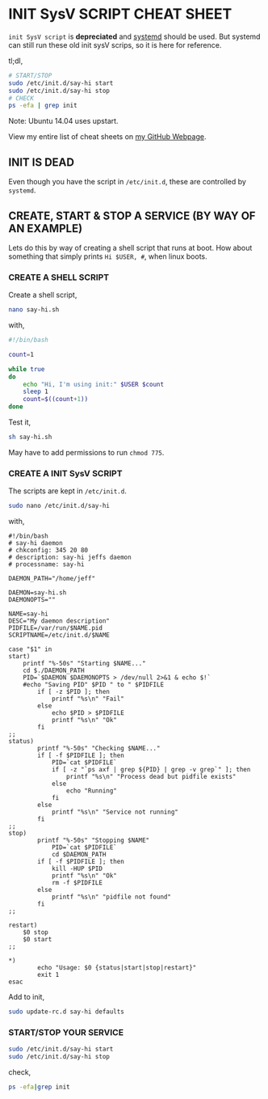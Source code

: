 # INIT SysV SCRIPT CHEAT SHEET

`init SysV script` is **depreciated** and
[systemd](https://github.com/JeffDeCola/my-cheat-sheets/tree/master/software/development/operating-systems/linux/systemd-cheat-sheet)
should be used.
But systemd can still run these old init sysV scrips, so
it is here for reference.

tl;dl,

```bash
# START/STOP
sudo /etc/init.d/say-hi start
sudo /etc/init.d/say-hi stop
# CHECK
ps -efa | grep init
```

Note: Ubuntu 14.04 uses upstart.

View my entire list of cheat sheets on
[my GitHub Webpage](https://jeffdecola.github.io/my-cheat-sheets/).

## INIT IS DEAD

Even though you have the script in `/etc/init.d`,
these are controlled by `systemd`.

## CREATE, START & STOP A SERVICE (BY WAY OF AN EXAMPLE)

Lets do this by way of creating a shell script that
runs at boot. How about something that simply prints
`Hi $USER, #`, when linux boots.

### CREATE A SHELL SCRIPT

Create a shell script,

```bash
nano say-hi.sh
```

with,

```sh
#!/bin/bash

count=1

while true
do
    echo "Hi, I'm using init:" $USER $count
    sleep 1
    count=$((count+1))
done
```

Test it,

```bash
sh say-hi.sh
```

May have to add permissions to run `chmod 775`.

### CREATE A INIT SysV SCRIPT

The scripts are kept in `/etc/init.d`.

```bash
sudo nano /etc/init.d/say-hi
```

with,

```text
#!/bin/bash
# say-hi daemon
# chkconfig: 345 20 80
# description: say-hi jeffs daemon
# processname: say-hi

DAEMON_PATH="/home/jeff"

DAEMON=say-hi.sh
DAEMONOPTS=""

NAME=say-hi
DESC="My daemon description"
PIDFILE=/var/run/$NAME.pid
SCRIPTNAME=/etc/init.d/$NAME

case "$1" in
start)
	printf "%-50s" "Starting $NAME..."
	cd $./DAEMON_PATH
	PID=`$DAEMON $DAEMONOPTS > /dev/null 2>&1 & echo $!`
	#echo "Saving PID" $PID " to " $PIDFILE
        if [ -z $PID ]; then
            printf "%s\n" "Fail"
        else
            echo $PID > $PIDFILE
            printf "%s\n" "Ok"
        fi
;;
status)
        printf "%-50s" "Checking $NAME..."
        if [ -f $PIDFILE ]; then
            PID=`cat $PIDFILE`
            if [ -z "`ps axf | grep ${PID} | grep -v grep`" ]; then
                printf "%s\n" "Process dead but pidfile exists"
            else
                echo "Running"
            fi
        else
            printf "%s\n" "Service not running"
        fi
;;
stop)
        printf "%-50s" "Stopping $NAME"
            PID=`cat $PIDFILE`
            cd $DAEMON_PATH
        if [ -f $PIDFILE ]; then
            kill -HUP $PID
            printf "%s\n" "Ok"
            rm -f $PIDFILE
        else
            printf "%s\n" "pidfile not found"
        fi
;;

restart)
  	$0 stop
  	$0 start
;;

*)
        echo "Usage: $0 {status|start|stop|restart}"
        exit 1
esac
```

Add to init,

```bash
sudo update-rc.d say-hi defaults
```

### START/STOP YOUR SERVICE

```bash
sudo /etc/init.d/say-hi start
sudo /etc/init.d/say-hi stop
```
check,

```bash
ps -efa|grep init
```
